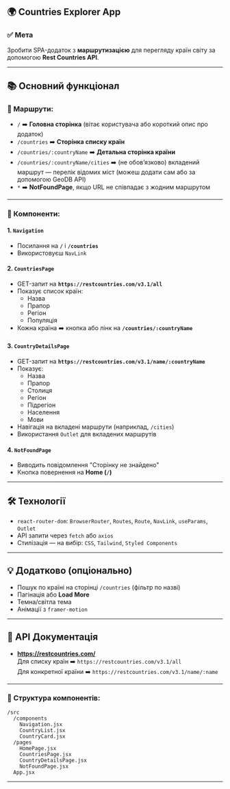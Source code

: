 ## 🌍 Countries Explorer App

### ✅ Мета

Зробити SPA-додаток з **маршрутизацією** для перегляду країн світу за допомогою **Rest Countries API**.

---

## 📚 Основний функціонал

### 📌 Маршрути:

- `/` ➡️ **Головна сторінка** (вітає користувача або короткий опис про додаток)
- `/countries` ➡️ **Сторінка списку країн**
- `/countries/:countryName` ➡️ **Детальна сторінка країни**
- `/countries/:countryName/cities` ➡️ (не обов’язково) вкладений маршрут — перелік відомих міст (можеш додати сам або за допомогою GeoDB API)
- `*` ➡️ **NotFoundPage**, якщо URL не співпадає з жодним маршрутом

---

### 📌 Компоненти:

#### 1. `Navigation`

- Посилання на **`/`** і **`/countries`**
- Використовуєш `NavLink`

#### 2. `CountriesPage`

- GET-запит на **`https://restcountries.com/v3.1/all`**
- Показує список країн:
  - Назва
  - Прапор
  - Регіон
  - Популяція
- Кожна країна ➡️ кнопка або лінк на **`/countries/:countryName`**

#### 3. `CountryDetailsPage`

- GET-запит на **`https://restcountries.com/v3.1/name/:countryName`**
- Показує:
  - Назва
  - Прапор
  - Столиця
  - Регіон
  - Підрегіон
  - Населення
  - Мови
- Навігація на вкладені маршрути (наприклад, `/cities`)
- Використання `Outlet` для вкладених маршрутів

#### 4. `NotFoundPage`

- Виводить повідомлення "Сторінку не знайдено"
- Кнопка повернення на **Home (`/`)**

---

## 🛠️ Технології

- `react-router-dom`: `BrowserRouter`, `Routes`, `Route`, `NavLink`, `useParams`, `Outlet`
- API запити через `fetch` або `axios`
- Стилізація — на вибір: `CSS`, `Tailwind`, `Styled Components`

---

## 💡 Додатково (опціонально)

- Пошук по країні на сторінці `/countries` (фільтр по назві)
- Пагінація або **Load More**
- Темна/світла тема
- Анімації з `framer-motion`

---

## 🔗 API Документація

- **https://restcountries.com/**  
  Для списку країн ➡️ `https://restcountries.com/v3.1/all`  
  Для конкретної країни ➡️ `https://restcountries.com/v3.1/name/:name`

---

### 📂 Структура компонентів:

```
/src
  /components
    Navigation.jsx
    CountryList.jsx
    CountryCard.jsx
  /pages
    HomePage.jsx
    CountriesPage.jsx
    CountryDetailsPage.jsx
    NotFoundPage.jsx
  App.jsx
```

---
